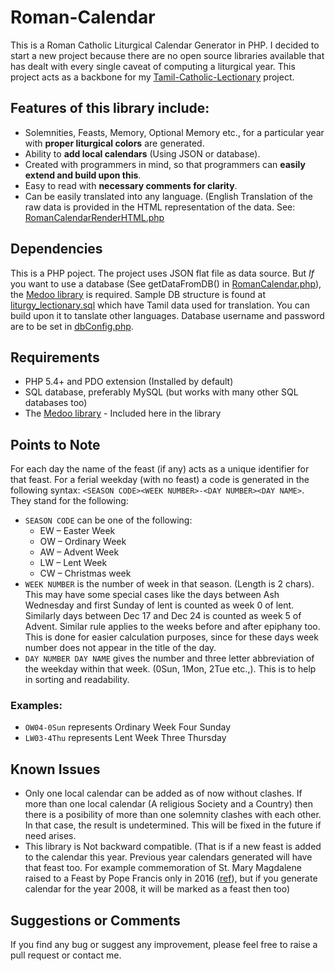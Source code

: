 # Roman-Calendar
This is a Roman Catholic Liturgical Calendar Generator in PHP. I decided to start a new project because there are no open source libraries available that has dealt with every single caveat of computing a liturgical year. This project acts as a backbone for my [Tamil-Catholic-Lectionary](https://github.com/jayarathina/Tamil-Catholic-Lectionary) project.

## Features of this library include:
- Solemnities, Feasts, Memory, Optional Memory etc., for a particular year with **proper liturgical colors** are generated.
- Ability to **add local calendars** (Using JSON or database).
- Created with programmers in mind, so that programmers can **easily extend and build upon this**.
- Easy to read with **necessary comments for clarity**. 
- Can be easily translated into any language. (English Translation of the raw data is provided in the HTML representation of the data. See: [RomanCalendarRenderHTML.php](lib/RomanCalendarRenderHTML.php)

## Dependencies
This is a PHP poject. The project uses JSON flat file as data source. But _If_ you want to use a database (See getDataFromDB() in [RomanCalendar.php](lib/RomanCalendar.php)), the [Medoo library](http://medoo.in) is required. Sample DB structure is found at [liturgy_lectionary.sql](mysql/liturgy_lectionary.sql) which have Tamil data used for translation. You can build upon it to tanslate other languages. Database username and password are to be set in [dbConfig.php](lib/dbConfig.php).

## Requirements
* PHP 5.4+ and PDO extension (Installed by default)
* SQL database, preferably MySQL (but works with many other SQL databases too)
* The [Medoo library](http://medoo.in) - Included here in the library

## Points to Note
For each day the name of the feast (if any) acts as a unique identifier for that feast. For a ferial weekday (with no feast) a code is generated in the following syntax: `<SEASON CODE><WEEK NUMBER>-<DAY NUMBER><DAY NAME>`. They stand for the following:
* `SEASON CODE` can be one of the following:
  * EW – Easter Week
  * OW – Ordinary Week
  * AW – Advent Week
  * LW – Lent Week
  * CW – Christmas week
* `WEEK NUMBER` is the number of week in that season. (Length is 2 chars). This may have some special cases like the days between Ash Wednesday and first Sunday of lent is counted as week 0 of lent. Similarly days between Dec 17 and Dec 24 is counted as week 5 of Advent. Similar rule applies to the weeks before and after epiphany too. This is done for easier calculation purposes, since for these days week number does not appear in the title of the day.
* `DAY NUMBER DAY NAME` gives the number and three letter abbreviation of the weekday within that week. (0Sun, 1Mon, 2Tue etc.,). This is to help in sorting and readability.

### Examples: 
* `OW04-0Sun` represents Ordinary Week Four Sunday
* `LW03-4Thu` represents Lent Week Three Thursday

## Known Issues
* Only one local calendar can be added as of now without clashes. If more than one local calendar (A religious Society and a Country) then there is a posibility of more than one solemnity clashes with each other. In that case, the result is undetermined. This will be fixed in the future if need arises.
* This library is Not backward compatible. (That is if a new feast is added to the calendar this year. Previous year calendars generated will have that feast too. For example commemoration of St. Mary Magdalene raised to a Feast by Pope Francis only in 2016 ([ref](http://en.radiovaticana.va/news/2016/06/10/commemoration_of_st_mary_magdalene_raised_to_a_feast/1236157)), but if you generate calendar for the year 2008, it will be marked as a feast then too)

## Suggestions or Comments
If you find any bug or suggest any improvement, please feel free to raise a pull request or contact me.
